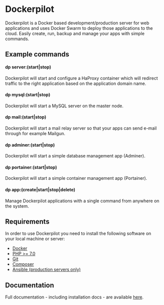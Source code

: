 # Dockerpilot
Dockerpilot is a Docker based development/production server for web applications and uses Docker Swarm to deploy those applications to the cloud. Easily create, run, backup and manage your apps with simple commands.

## Example commands
#### dp server:(start|stop)
Dockerpilot will start and configure a HaProxy container which will redirect traffic to the right application based on the application domain name.

#### dp mysql:(start|stop)
Dockerpilot will start a MySQL server on the master node.

#### dp mail:(start|stop)
Dockerpilot will start a mail relay server so that your apps can send e-mail through for example Mailgun.

#### dp adminer:(start|stop)
Dockerpilot will start a simple database management app (Adminer).

#### dp portainer:(start|stop)
Dockerpilot will start a simple container management app (Portainer).

#### dp app:(create|start|stop|delete)
Manage Dockerpilot applications with a single command from anywhere on the system.

## Requirements
In order to use Dockerpilot you need to install the following software on your local machine or server:
* [Docker](https://www.docker.com/)
* [PHP >= 7.0](http://php.net)
* [Git](https://git-scm.com)
* [Composer](https://getcomposer.org)
* [Ansible (production servers only)](https://www.ansible.com/)

## Documentation
Full documentation - including installation docs - are available [here](https://sitepilot.github.io/dockerpilot/).